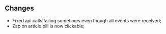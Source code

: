 ## Changes
- Fixed api calls failing sometimes even though all events were received;
- Zap on article pill is now clickable;